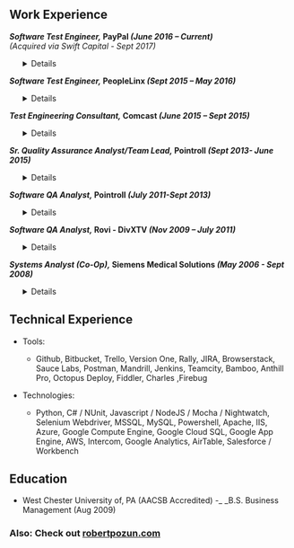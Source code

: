 ## Work Experience 

**_Software Test Engineer,_ PayPal _(June 2016 – Current)_**   
_(Acquired via Swift Capital - Sept 2017)_
<ul><details><summary>Details</summary>
<ul><li>Embedded test engineer on an agile RESTful web services team responsible for testing numerous web services on a weekly release cycle</li>
<li>Re-engineered C# test solutions to be data driven eliminating thousands of lines of code, drastically improving maintainability, and filling numerous gaps in requirement coverage</li>
<li>Implemented Jenkins on an AWS instance to run all web service tests nightly and on demand. Later implemented similar configurations on Teamcity</li>
<li>Assist management in hiring, onboarding and mentoring other test engineers (cross-team)</li>
<li>Assisted DevOps team by developing Authorization and Routing Sparkle Formation test solutions in AWS using Boto3 and Python for a full network cutover</li>
</ul></details></ul>

**_Software Test Engineer,_ PeopleLinx _(Sept 2015 – May 2016)_**
<ul><details><summary>Details</summary>
<ul><li>Implemented test automation infrastructure using Jenkins, Python, Selenium, and Browserstack
</li>
<li>Verified reporting data and maintained client data configurations in Google Cloud SQL
</li>
<li>Participated in rotation to perform releases to Google Dev Stack
</li>
<li>Owned Dev/Client Support relations and implemented a tracking system using AirTable
</li></ul></details></ul>

**_Test Engineering Consultant,_ Comcast _(June 2015 – Sept 2015)_**
<ul><details><summary>Details</summary>
<ul><li>Created RESTful API automation testing framework using Python and RobotFramework
</li><li>Implemented Jenkins smoke test and full regression configurations for all environments
</li><li>Configured CI workflow using AntHill Pro to gate deployments to QA nodes
</li><li>Wrote Nagios monitor scripts to assist IT monitoring of web services
</li></ul></details></ul>

**_Sr. Quality Assurance Analyst/Team Lead,_ Pointroll _(Sept 2013- June 2015)_**
<ul><details><summary>Details</summary>
<ul><li>Developed and integrated with Teamcity:</li>
<ul><li>Python End-to-end production ETL automated framework with email alerts</li>
<li>Python test suite to validate ad serving, asset serving and ad functionality using Selenium</li>
<li>Python test suite to validate all ad-serving activities including ad delivery rules, cookie validation, and server to server testing to reduce testing time from around 1 day to 30 minutes</li></ul>
<li>Mentored various team members in Python, SiestaJS (offshore), Selenium and Postman</li>
<li>Implemented training sessions, set goals and performed 1:1 meetings</li>
<li>Lead bi-weekly QA organization meetings and daily standups to review release testing</li>
</ul></details></ul>


**_Software QA Analyst,_ Pointroll _(July 2011-Sept 2013)_**
<ul><details><summary>Details</summary>
<ul><li>Agile team member responsible for all test and release lifecycle operations</li>
<li>Participated in product design and development discussions to ensure feature implementation for legacy ad creation and ad serving applications</li>
<li>Presented the business value for, developed and integrated into Teamcity:</li>
<ul><li>Web UI automation tests using NodeJS/Selenium/Mocha (later with Nightwatch.js)</li>
<li>Reporting API automation tests using Python</li>
<li>Automation scripts to satisfy MRC ad Viewability certification requirements using Python and Selenium Webdriver</li>
</ul></ul></details></ul>

**_Software QA Analyst,_ Rovi - DivXTV _(Nov 2009 – July 2011)_**
<ul><details><summary>Details</summary>
<ul><li>Implemented test strategy from the ground up for DivXTV release with LG Electronics</li>
<li>Collaborated with product team and content partners to qualify and deploy accepted video content to live Amazon RDS as part of production support and enhancement efforts</li>
<li>Qualified and deployed environment and database changes as well as live binary device updates to all environments</li>
<li>Developed Python framework to automate RESTful web service testing</li>
</ul></details></ul>

**_Systems Analyst (Co-Op),_ Siemens Medical Solutions _(May 2006 - Sept 2008)_**
<ul><details><summary>Details</summary>
<ul><li>Reviewed functional requirements and created manual and automated test plans for the Soarian Clinicals HIS System</li>
<li>Interacted with developers and test managers locally and offshore regarding software revision, defects and test plan management</li>
</ul></details></ul>  


## Technical Experience

- Tools:
  - Github, Bitbucket, Trello, Version One, Rally, JIRA, Browserstack, Sauce Labs, Postman, Mandrill, Jenkins, Teamcity, Bamboo, Anthill Pro, Octopus Deploy, Fiddler, Charles ,Firebug

- Technologies:
  - Python, C# / NUnit, Javascript / NodeJS / Mocha / Nightwatch, Selenium Webdriver, MSSQL, MySQL, Powershell, Apache, IIS, Azure, Google Compute Engine, Google Cloud SQL, Google App Engine, AWS, Intercom, Google Analytics, AirTable, Salesforce / Workbench

## Education

- West Chester University of, PA (AACSB Accredited) -_ _B.S. Business Management (Aug 2009)


### Also: Check out [robertpozun.com](http://robertpozun.com)
